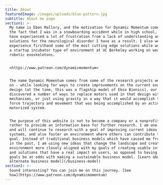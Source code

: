 ```yaml
---
title: About
featuredImage: /images/uploads/blue-pattern.jpg
subtitle: About me page
section1: >-
  My name is Eben Mallory, and the motivation for Dynamic Momentum comes from
  the fact that I was in a snowboarding accident while in high school, and I
  have experienced a lot of frustration from a lack of understanding and lack of
  solutions for the neurological disorder I have as a result. I also went on to
  experience firsthand some of the most cutting edge solutions while working in
  a startup incubator type of environment at UC Berkeley working on wearable
  robotic exoskeletons. 


  <https://www.patreon.com/dynamicmomentum>


  The name Dynamic Momentum comes from some of the research projects we worked
  on - while looking for ways to create improvements on the current exoskeleton
  design (at the time, this was a flagship model of Ekso Bionics), our team
  discovered a number of ways to replace motors used in that design with passive
  mechanisms, or just using gravity in a way that it would accomplish the same
  force trajectory and movement that was being accomplished by an active,
  motorized system. 


  The purpose of this website is not to become a company or a nonprofit, but
  rather to provide an information base for further research. I am one person
  and will continue to research with a goal of improving current ideas and
  systems, and also foster an environment where others can contribute to this
  goal. Instead of traditional business models which have caused me frustrations
  in the past, I am using new ideas that change the landscape and create an
  environment more closely aligned with my goals of creating usable information
  and solutions that have a real impact on users, as opposed to having those
  goals be at odds with making a sustainable business model. [Learn about an
  alternate business model](/business-model)
section2: >-
  Sound interesting? You can join me on this journey. [See
  how](https://www.patreon.com/dynamicmomentum)
---
```


